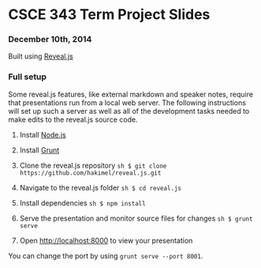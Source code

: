 # CSCE 343 Term Project Slides

### December 10th, 2014

Built using [Reveal.js](http://lab.hakim.se/reveal-js)

### Full setup

Some reveal.js features, like external markdown and speaker notes, require that presentations run from a local web server. The following instructions will set up such a server as well as all of the development tasks needed to make edits to the reveal.js source code.

1. Install [Node.js](http://nodejs.org/)

2. Install [Grunt](http://gruntjs.com/getting-started#installing-the-cli)

4. Clone the reveal.js repository ```sh $ git clone https://github.com/hakimel/reveal.js.git```

5. Navigate to the reveal.js folder ```sh $ cd reveal.js```

6. Install dependencies ```sh $ npm install```

7. Serve the presentation and monitor source files for changes ```sh $ grunt serve```

8. Open <http://localhost:8000> to view your presentation

You can change the port by using `grunt serve --port 8001`.


